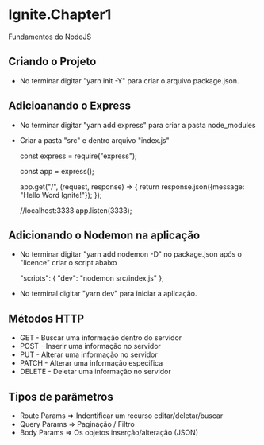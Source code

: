 # Ignite.Chapter1
Fundamentos do NodeJS

## Criando o Projeto

- No terminar digitar "yarn init -Y" para criar o arquivo package.json.

## Adicioanando o Express
- No terminar digitar "yarn add express" para criar a pasta node_modules

- Criar a pasta "src" e dentro arquivo "index.js"

    const express = require("express");

    const app = express();

    app.get("/", (request, response) => {
        return response.json({message: "Hello Word Ignite!"});
    });

    //localhost:3333
    app.listen(3333);

## Adicionando o Nodemon na aplicação

- No terminar digitar "yarn add nodemon -D" no package.json após o "licence" criar o script abaixo

    "scripts": {
    "dev": "nodemon src/index.js"
    },

- No terminal digitar "yarn dev" para iniciar a aplicação.

## Métodos HTTP

* GET - Buscar uma informação dentro do servidor
* POST - Inserir uma informação no servidor
* PUT - Alterar uma informação no servidor
* PATCH - Alterar uma informação especifica
* DELETE - Deletar uma informação no servidor

## Tipos de parâmetros

* Route Params => Indentificar um recurso editar/deletar/buscar
* Query Params => Paginação / Filtro
* Body Params => Os objetos inserção/alteração (JSON)